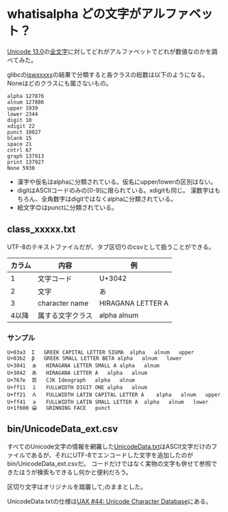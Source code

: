 # whatisalpha どの文字がアルファベット？

[Unicode 13.0](https://unicode.org/versions/Unicode13.0.0/)の[全文字](http://www.unicode.org/Public/UCD/latest/ucd/UnicodeData.txt)に対してどれがアルファベットでどれが数値なのかを調べてみた。

glibcの[iswxxxxx](https://linuxjm.osdn.jp/html/LDP_man-pages/man3/iswctype.3.html#lbAI)の結果で分類すると各クラスの総数は以下のようになる。
Noneはどのクラスにも属さないもの。

```text
alpha 127876
alnum 127886
upper 1939
lower 2344
digit 10
xdigit 22
punct 10027
blank 15
space 21
cntrl 67
graph 137913
print 137927
None 5930
```

- 漢字や仮名はalphaに分類されている。仮名にupper/lowerの区別はない。
- digitはASCIIコードのみの[0-9]に限られている。xdigitも同じ。
漢数字はもちろん、全角数字はdigitではなくalphaに分類されている。
- 絵文字😊はpunctに分類されている。

## class_xxxxx.txt

UTF-8のテキストファイルだが、タブ区切りのcsvとして扱うことができる。

|カラム|内容|例|
|----|----|----|
|1|文字コード|U+3042|
|2|文字|あ|
|3|character name|HIRAGANA LETTER A|
|4以降|属する文字クラス|alpha	alnum|

### サンプル

```text
U+03a3	Σ	GREEK CAPITAL LETTER SIGMA	alpha	alnum	upper
U+03b2	β	GREEK SMALL LETTER BETA	alpha	alnum	lower
U+3041	ぁ	HIRAGANA LETTER SMALL A	alpha	alnum
U+3042	あ	HIRAGANA LETTER A	alpha	alnum
U+767e	百	CJK Ideograph	alpha	alnum
U+ff11	１	FULLWIDTH DIGIT ONE	alpha	alnum
U+ff21	Ａ	FULLWIDTH LATIN CAPITAL LETTER A	alpha	alnum	upper
U+ff41	ａ	FULLWIDTH LATIN SMALL LETTER A	alpha	alnum	lower
U+1f600	😀	GRINNING FACE	punct
```

## bin/UnicodeData_ext.csv

すべてのUnicode文字の情報を網羅した[UnicodeData.txt](http://www.unicode.org/Public/UCD/latest/ucd/UnicodeData.txt)はASCII文字だけのファイルであるが、それにUTF-8でエンコードした文字を追加したのがbin/UnicodeData_ext.csvだ。
コードだけではなく実物の文字も併せて参照できたほうが検索もできるし何かと便利だろう。

区切り文字はオリジナルを踏襲して;のままとした。

UnicodeData.txtの仕様は[UAX #44: Unicode Character Database](http://www.unicode.org/reports/tr44/#UnicodeData.txt)にある。
